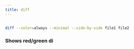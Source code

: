 ```yaml
---
title: diff
---
```


##
```bash
diff --color=always --minimal --side-by-side file1 file2
```
### Shows red/green di
